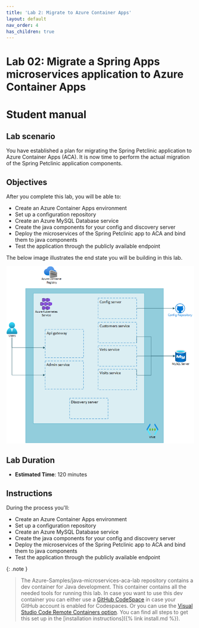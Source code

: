 ```yaml
---
title: 'Lab 2: Migrate to Azure Container Apps'
layout: default
nav_order: 4
has_children: true
---
```


# Lab 02: Migrate a Spring Apps microservices application to Azure Container Apps

# Student manual

## Lab scenario

You have established a plan for migrating the Spring Petclinic application to Azure Container Apps (ACA). It is now time to perform the actual migration of the Spring Petclinic application components.

## Objectives

After you complete this lab, you will be able to:

- Create an Azure Container Apps environment
- Set up a configuration repository
- Create an Azure MySQL Database service
- Create the java components for your config and discovery server
- Deploy the microservices of the Spring Petclinic app to ACA and bind them to java components
- Test the application through the publicly available endpoint

The below image illustrates the end state you will be building in this lab.

![lab 2 overview](../../images/lab2.png)

## Lab Duration

- **Estimated Time**: 120 minutes

## Instructions

During the process you'll:

- Create an Azure Container Apps environment
- Set up a configuration repository
- Create an Azure MySQL Database service
- Create the java components for your config and discovery server
- Deploy the microservices of the Spring Petclinic app to ACA and bind them to java components
- Test the application through the publicly available endpoint

{: .note }
> The Azure-Samples/java-microservices-aca-lab repository contains a dev container for Java development. This container contains all the needed tools for running this lab. In case you want to use this dev container you can either use a [GitHub CodeSpace](https://github.com/features/codespaces) in case your GitHub account is enabled for Codespaces. Or you can use the [Visual Studio Code Remote Containers option](https://code.visualstudio.com/docs/remote/containers). You can find all steps to get this set up in the [installation instructions]({% link install.md %}).
